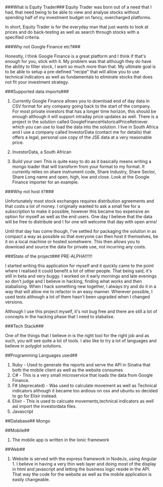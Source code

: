 
###What is Equity Trader###
Equity Trader was born out of a need that I had, that need being to be able to view and analyse stocks without spending half of my investment budget on fancy, overcharged platforms.

In short, Equity Trader is for the everyday man that just wants to look at prices and do back-testing as well as search through stocks with a specified criteria.

###Why not Google Finance etc?###

Honestly, I think Google Finance is a great platform and I think if that's enough for you, stick with it. My problem was that although they do have the ability to filter stock, I want so much more than that. My ultimate goal is to be able to setup a pre-defined "recipe" that will allow you to use technical indicators as well as fundamentals to eliminate stocks that does not fit your investment strategy.

###Supported data imports###

1. Currently Google Finance allows you to download end of day data in CSV format for any company going back to the start of the company. For most private investors that has a longer time horizon, this should be enough although it will support intraday price updates as well. There is a project in the solution called GoogleFinanceHistoricalPriceRetriever which you can use to load the data into the solution. I live in South Africa and I use a company called InvestorData (contact me for details) that offers a legal, personal use copy of the JSE data at a very reasonable price.

2. InvestorData, a South African 

3. Build your own
This is quite easy to do as it basically means writing a mongo loader that will transform from your format to my format. It currently relies on share instrument code, Share Industry, Share Sector, Share Long name and open, high, low and close. Look at the Google Finance importer for an example.

###Why not host it?###

Unfortunately most stock exchanges requires distribution agreements and that costs a lot of money. I originally wanted to ask a small fee for a subscription to make it possible, however this became too expensive an option for myself as well as the end users. One day I believe that the data will be free to distribute and I for one will welcome that day with open arms!

Until that day has come though, I've settled for packaging the solution in as compact a way as possible so that everyone can then host it themselves, be it on a local machine or hosted somehwere. This then allows you to download and source the data for private use, not incurring any costs. 

###State of the project###
PRE-ALPHA!!!!!!

I started writing this application for myself and it quickly came to the point where I realised it could benefit a lot of other people. That being said, it's still in beta and very buggy. I worked on it early mornings and late evenings so don't judge and I believe in hacking, finding what works and then stabalising. When I hack something new together, I always try and do it in a way that will allow me to refactor in an easy manner. Wherever possible, I used tests although a lot of them hasn't been upgraded when I changed versions.

Although I use this project myself, it's not bug free and there are still a lot of concepts in the hacking phase that I need to stabalise.

###Tech Stack###

One of the things that I believe in is the right tool for the right job and as such, you will see quite a lot of tools. I also like to try a lot of languages and believe in polyglot solutions. 

##Programming Languages used##

1. Ruby - Used to generate the reports and serve the API in Sinatra that both the mobile client as well as the website consumes
2. C# - This is a very small microservice that loads the data from Google Finance.
3. F# (deprecated) - Was used to calculate movement as well as Technical indicators although it became too ardious on osx and ubuntu so decided to go for Elixir instead.
4. Elixir - This is used to calcuate movements,technical indicators as well asl import the investordata files.
5. Javascript

##Database##
Mongo

##Mobile##
1. The mobile app is written in the Ionic framework

##Web##
1. Website is served with the express framework in NodeJs, using Angular 1. I believe in having a very thin web layer and doing most of the display in html and javascript and letting the business logic reside in the API. That way the code for the website as well as the mobile application is easily changeable.
